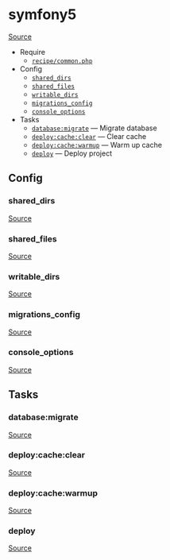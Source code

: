 <!-- DO NOT EDIT THIS FILE! -->
<!-- Instead edit recipe/symfony5.php -->
<!-- Then run bin/docgen -->

# symfony5

[Source](/recipe/symfony5.php)



* Require
  * [`recipe/common.php`](/docs/recipe/common.md)
* Config
  * [`shared_dirs`](#shared_dirs)
  * [`shared_files`](#shared_files)
  * [`writable_dirs`](#writable_dirs)
  * [`migrations_config`](#migrations_config)
  * [`console_options`](#console_options)
* Tasks
  * [`database:migrate`](#databasemigrate) — Migrate database
  * [`deploy:cache:clear`](#deploycacheclear) — Clear cache
  * [`deploy:cache:warmup`](#deploycachewarmup) — Warm up cache
  * [`deploy`](#deploy) — Deploy project

## Config
### shared_dirs
[Source](/recipe/symfony5.php#L6)



### shared_files
[Source](/recipe/symfony5.php#L7)



### writable_dirs
[Source](/recipe/symfony5.php#L8)



### migrations_config
[Source](/recipe/symfony5.php#L9)



### console_options
[Source](/recipe/symfony5.php#L15)




## Tasks
### database:migrate
[Source](/recipe/symfony5.php#L20)



### deploy:cache:clear
[Source](/recipe/symfony5.php#L30)



### deploy:cache:warmup
[Source](/recipe/symfony5.php#L35)



### deploy
[Source](/recipe/symfony5.php#L40)



